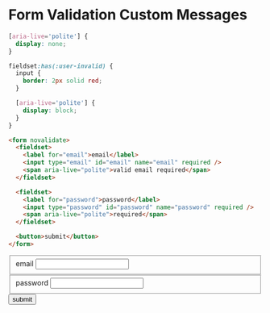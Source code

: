 <link rel="stylesheet" href="./assets/index.css" />
<script type="module" src="./assets/index.js"></script>

<style>
  [aria-live='polite'] {
    color: red;
    font-size: 12px;
    display: none;
  }

  fieldset:has(:user-invalid) {
    input {
      border: 2px solid red;
    }

    [aria-live='polite'] {
      display: block;
    }
  }
</style>

# Form Validation Custom Messages

```css
[aria-live='polite'] {
  display: none;
}

fieldset:has(:user-invalid) {
  input {
    border: 2px solid red;
  }

  [aria-live='polite'] {
    display: block;
  }
}
```

```html
<form novalidate>
  <fieldset>
    <label for="email">email</label>
    <input type="email" id="email" name="email" required />
    <span aria-live="polite">valid email required</span>
  </fieldset>

  <fieldset>
    <label for="password">password</label>
    <input type="password" id="password" name="password" required />
    <span aria-live="polite">required</span>
  </fieldset>

  <button>submit</button>
</form>
```

<ui-demo>
  <form novalidate>
    <fieldset>
      <label for="email">email</label>
      <input type="email" id="email" name="email" required />
      <span aria-live="polite">valid email required</span>
    </fieldset>
    <fieldset>
      <label for="password">password</label>
      <input type="password" id="password" name="password" required />
      <span aria-live="polite">required</span>
    </fieldset>
    <button>submit</button>
  </form>
</ui-demo>

<ui-console></ui-console>

<script type="module">
  const form = document.querySelector('form');

  form.addEventListener('submit', e =>{
    e.preventDefault();
    console.log(Object.fromEntries(new FormData(form)));
  });
</script>